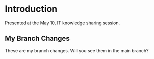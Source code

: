 # Introduction
Presented at the May 10, IT knowledge sharing session.

## My Branch Changes

These are my branch changes. Will you see them in the main branch?

